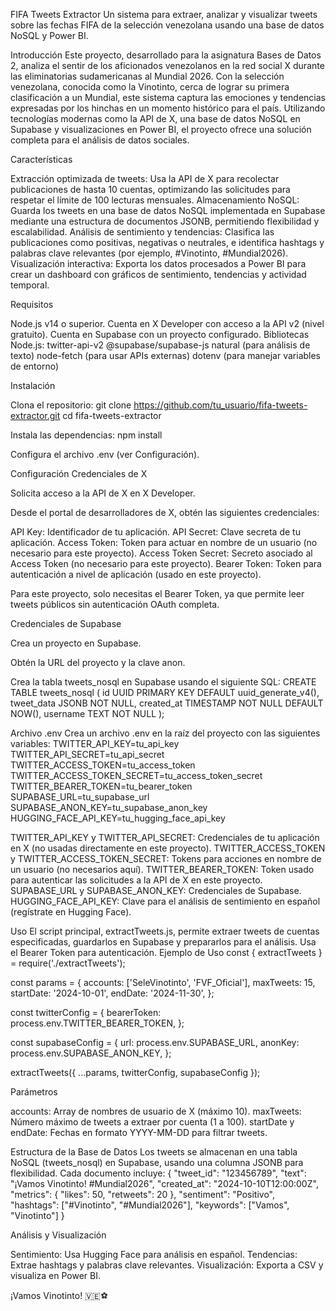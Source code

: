 FIFA Tweets Extractor
Un sistema para extraer, analizar y visualizar tweets sobre las fechas FIFA de la selección venezolana usando una base de datos NoSQL y Power BI.

Introducción
Este proyecto, desarrollado para la asignatura Bases de Datos 2, analiza el sentir de los aficionados venezolanos en la red social X durante las eliminatorias sudamericanas al Mundial 2026. Con la selección venezolana, conocida como la Vinotinto, cerca de lograr su primera clasificación a un Mundial, este sistema captura las emociones y tendencias expresadas por los hinchas en un momento histórico para el país. Utilizando tecnologías modernas como la API de X, una base de datos NoSQL en Supabase y visualizaciones en Power BI, el proyecto ofrece una solución completa para el análisis de datos sociales.

Características

Extracción optimizada de tweets: Usa la API de X para recolectar publicaciones de hasta 10 cuentas, optimizando las solicitudes para respetar el límite de 100 lecturas mensuales.
Almacenamiento NoSQL: Guarda los tweets en una base de datos NoSQL implementada en Supabase mediante una estructura de documentos JSONB, permitiendo flexibilidad y escalabilidad.
Análisis de sentimiento y tendencias: Clasifica las publicaciones como positivas, negativas o neutrales, e identifica hashtags y palabras clave relevantes (por ejemplo, #Vinotinto, #Mundial2026).
Visualización interactiva: Exporta los datos procesados a Power BI para crear un dashboard con gráficos de sentimiento, tendencias y actividad temporal.


Requisitos

Node.js v14 o superior.
Cuenta en X Developer con acceso a la API v2 (nivel gratuito).
Cuenta en Supabase con un proyecto configurado.
Bibliotecas Node.js:
twitter-api-v2
@supabase/supabase-js
natural (para análisis de texto)
node-fetch (para usar APIs externas)
dotenv (para manejar variables de entorno)




Instalación

Clona el repositorio:
git clone https://github.com/tu_usuario/fifa-tweets-extractor.git
cd fifa-tweets-extractor


Instala las dependencias:
npm install


Configura el archivo .env (ver Configuración).



Configuración
Credenciales de X

Solicita acceso a la API de X en X Developer.

Desde el portal de desarrolladores de X, obtén las siguientes credenciales:

API Key: Identificador de tu aplicación.
API Secret: Clave secreta de tu aplicación.
Access Token: Token para actuar en nombre de un usuario (no necesario para este proyecto).
Access Token Secret: Secreto asociado al Access Token (no necesario para este proyecto).
Bearer Token: Token para autenticación a nivel de aplicación (usado en este proyecto).

Para este proyecto, solo necesitas el Bearer Token, ya que permite leer tweets públicos sin autenticación OAuth completa.


Credenciales de Supabase

Crea un proyecto en Supabase.

Obtén la URL del proyecto y la clave anon.

Crea la tabla tweets_nosql en Supabase usando el siguiente SQL:
CREATE TABLE tweets_nosql (
  id UUID PRIMARY KEY DEFAULT uuid_generate_v4(),
  tweet_data JSONB NOT NULL,
  created_at TIMESTAMP NOT NULL DEFAULT NOW(),
  username TEXT NOT NULL
);



Archivo .env
Crea un archivo .env en la raíz del proyecto con las siguientes variables:
TWITTER_API_KEY=tu_api_key
TWITTER_API_SECRET=tu_api_secret
TWITTER_ACCESS_TOKEN=tu_access_token
TWITTER_ACCESS_TOKEN_SECRET=tu_access_token_secret
TWITTER_BEARER_TOKEN=tu_bearer_token
SUPABASE_URL=tu_supabase_url
SUPABASE_ANON_KEY=tu_supabase_anon_key
HUGGING_FACE_API_KEY=tu_hugging_face_api_key


TWITTER_API_KEY y TWITTER_API_SECRET: Credenciales de tu aplicación en X (no usadas directamente en este proyecto).
TWITTER_ACCESS_TOKEN y TWITTER_ACCESS_TOKEN_SECRET: Tokens para acciones en nombre de un usuario (no necesarios aquí).
TWITTER_BEARER_TOKEN: Token usado para autenticar las solicitudes a la API de X en este proyecto.
SUPABASE_URL y SUPABASE_ANON_KEY: Credenciales de Supabase.
HUGGING_FACE_API_KEY: Clave para el análisis de sentimiento en español (regístrate en Hugging Face).


Uso
El script principal, extractTweets.js, permite extraer tweets de cuentas especificadas, guardarlos en Supabase y prepararlos para el análisis. Usa el Bearer Token para autenticación.
Ejemplo de Uso
const { extractTweets } = require('./extractTweets');

const params = {
  accounts: ['SeleVinotinto', 'FVF_Oficial'],
  maxTweets: 15,
  startDate: '2024-10-01',
  endDate: '2024-11-30',
};

const twitterConfig = {
  bearerToken: process.env.TWITTER_BEARER_TOKEN,
};

const supabaseConfig = {
  url: process.env.SUPABASE_URL,
  anonKey: process.env.SUPABASE_ANON_KEY,
};

extractTweets({ ...params, twitterConfig, supabaseConfig });

Parámetros

accounts: Array de nombres de usuario de X (máximo 10).
maxTweets: Número máximo de tweets a extraer por cuenta (1 a 100).
startDate y endDate: Fechas en formato YYYY-MM-DD para filtrar tweets.


Estructura de la Base de Datos
Los tweets se almacenan en una tabla NoSQL (tweets_nosql) en Supabase, usando una columna JSONB para flexibilidad. Cada documento incluye:
{
  "tweet_id": "123456789",
  "text": "¡Vamos Vinotinto! #Mundial2026",
  "created_at": "2024-10-10T12:00:00Z",
  "metrics": {
    "likes": 50,
    "retweets": 20
  },
  "sentiment": "Positivo",
  "hashtags": ["#Vinotinto", "#Mundial2026"],
  "keywords": ["Vamos", "Vinotinto"]
}


Análisis y Visualización

Sentimiento: Usa Hugging Face para análisis en español.
Tendencias: Extrae hashtags y palabras clave relevantes.
Visualización: Exporta a CSV y visualiza en Power BI.


¡Vamos Vinotinto! 🇻🇪⚽
